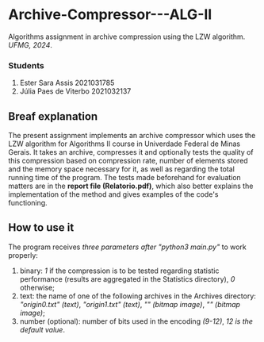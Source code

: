 # Archive-Compressor---ALG-II
Algorithms assignment in archive compression using the LZW algorithm.
*UFMG, 2024*.

### Students
1. Ester Sara Assis 2021031785
2. Júlia Paes de Viterbo 2021032137

## Breaf explanation
The present assignment implements an archive compressor which uses the LZW algorithm for Algorithms II course in Univerdade Federal de Minas Gerais. 
It takes an archive, compresses it and optionally tests the quality of this compression based on compression rate, number of elements stored and the memory space necessary for it, as well as regarding the total running time of the program. The tests made beforehand for evaluation matters are in the **report file (Relatorio.pdf)**, which also better explains the implementation of the method and gives examples of the code's functioning.


## How to use it
The program receives *three parameters after "python3 main.py"* to work properly: 
1. binary: *1* if the compression is to be tested regarding statistic performance (results are aggregated in the Statistics directory), *0* otherwise;
2. text: the name of one of the following archives in the Archives directory: *"origin0.txt" (text)*, *"origin1.txt" (text)*, *"" (bitmap image)*, *"" (bitmap image)*;
3. number (optional): number of bits used in the encoding *(9-12)*, *12 is the default value*.